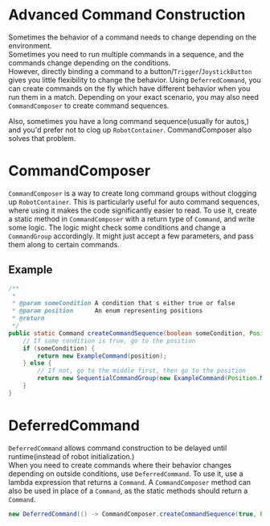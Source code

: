 # Advanced Command Construction

Sometimes the behavior of a command needs to change depending on the environment.  
Sometimes you need to run multiple commands in a sequence, and the commands change depending on the conditions.  
However, directly binding a command to a button/`Trigger`/`JoystickButton` gives you little flexibility to change the behavior. Using `DeferredCommand`, you can create commands on the fly which have different behavior when you run them in a match.
Depending on your exact scenario, you may also need `CommandComposer` to create command sequences.

Also, sometimes you have a long command sequence(usually for autos,) and you'd prefer not to clog up `RobotContainer`. CommandComposer also solves that problem.

# CommandComposer

`CommandComposer` is a way to create long command groups without clogging up `RobotContainer`. This is particularly useful for auto command sequences, where using it makes the code significantly easier to read. To use it, create a static method in `CommandComposer` with a return type of `Command`, and write some logic. The logic might check some conditions and change a `CommandGroup` accordingly. It might just accept a few parameters, and pass them along to certain commands.

## Example

```java
/**
 *
 * @param someCondition A condition that's either true or false
 * @param position      An enum representing positions
 * @return
 */
public static Command createCommandSequence(boolean someCondition, Position position) {
	// If some condition is true, go to the position
	if (someCondition) {
		return new ExampleCommand(position);
	} else {
		// If not, go to the middle first, then go to the position
		return new SequentialCommandGroup(new ExampleCommand(Position.MIDDLE), new ExampleCommand(position));
	}
}
```

# DeferredCommand

`DeferredCommand` allows command construction to be delayed until runtime(instead of robot initialization.)  
When you need to create commands where their behavior changes depending on outside conditions, use `DeferredCommand`. To use it, use a lambda expression that returns a `Command`. A `CommandComposer` method can also be used in place of a `Command`, as the static methods should return a `Command`.

```java
new DeferredCommand(() -> CommandComposer.createCommandSequence(true, Position.FAR));
```
